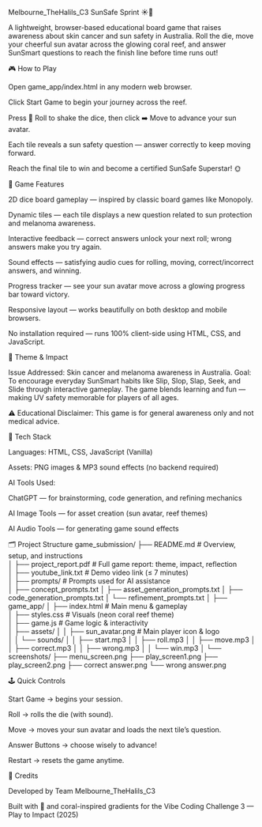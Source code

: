 Melbourne_TheHalils_C3
SunSafe Sprint ☀️🌊

A lightweight, browser-based educational board game that raises awareness about skin cancer and sun safety in Australia.
Roll the die, move your cheerful sun avatar across the glowing coral reef, and answer SunSmart questions to reach the finish line before time runs out!

🎮 How to Play

Open game_app/index.html in any modern web browser.

Click Start Game to begin your journey across the reef.

Press 🎲 Roll to shake the dice, then click ➡️ Move to advance your sun avatar.

Each tile reveals a sun safety question — answer correctly to keep moving forward.

Reach the final tile to win and become a certified SunSafe Superstar! 🌞

🧩 Game Features

2D dice board gameplay — inspired by classic board games like Monopoly.

Dynamic tiles — each tile displays a new question related to sun protection and melanoma awareness.

Interactive feedback — correct answers unlock your next roll; wrong answers make you try again.

Sound effects — satisfying audio cues for rolling, moving, correct/incorrect answers, and winning.

Progress tracker — see your sun avatar move across a glowing progress bar toward victory.

Responsive layout — works beautifully on both desktop and mobile browsers.

No installation required — runs 100% client-side using HTML, CSS, and JavaScript.

🌈 Theme & Impact

Issue Addressed: Skin cancer and melanoma awareness in Australia.
Goal: To encourage everyday SunSmart habits like Slip, Slop, Slap, Seek, and Slide through interactive gameplay.
The game blends learning and fun — making UV safety memorable for players of all ages.

⚠️ Educational Disclaimer: This game is for general awareness only and not medical advice.

🧠 Tech Stack

Languages: HTML, CSS, JavaScript (Vanilla)

Assets: PNG images & MP3 sound effects (no backend required)

AI Tools Used:

ChatGPT — for brainstorming, code generation, and refining mechanics

AI Image Tools — for asset creation (sun avatar, reef themes)

AI Audio Tools — for generating game sound effects

🗂️ Project Structure
game_submission/
├── README.md                     # Overview, setup, and instructions  
│
├── project_report.pdf            # Full game report: theme, impact, reflection  
│
├── youtube_link.txt              # Demo video link (≤ 7 minutes)  
│
├── prompts/                      # Prompts used for AI assistance  
│   ├── concept_prompts.txt
│   ├── asset_generation_prompts.txt
│   ├── code_generation_prompts.txt
│   └── refinement_prompts.txt
│
├── game_app/
│   ├── index.html                # Main menu & gameplay  
│   ├── styles.css                # Visuals (neon coral reef theme)  
│   ├── game.js                   # Game logic & interactivity  
│   ├── assets/
│   │   ├── sun_avatar.png        # Main player icon & logo  
│   │   └── sounds/
│   │       ├── start.mp3
│   │       ├── roll.mp3
│   │       ├── move.mp3
│   │       ├── correct.mp3
│   │       ├── wrong.mp3
│   │       └── win.mp3
│
└── screenshots/
    ├── menu_screen.png
    ├── play_screen1.png
    ├── play_screen2.png
    ├── correct answer.png
    └── wrong answer.png

🕹️ Quick Controls

Start Game → begins your session.

Roll → rolls the die (with sound).

Move → moves your sun avatar and loads the next tile’s question.

Answer Buttons → choose wisely to advance!

Restart → resets the game anytime.

🎨 Credits

Developed by Team Melbourne_TheHalils_C3

Built with 💛 and coral-inspired gradients for the Vibe Coding Challenge 3 — Play to Impact (2025)
